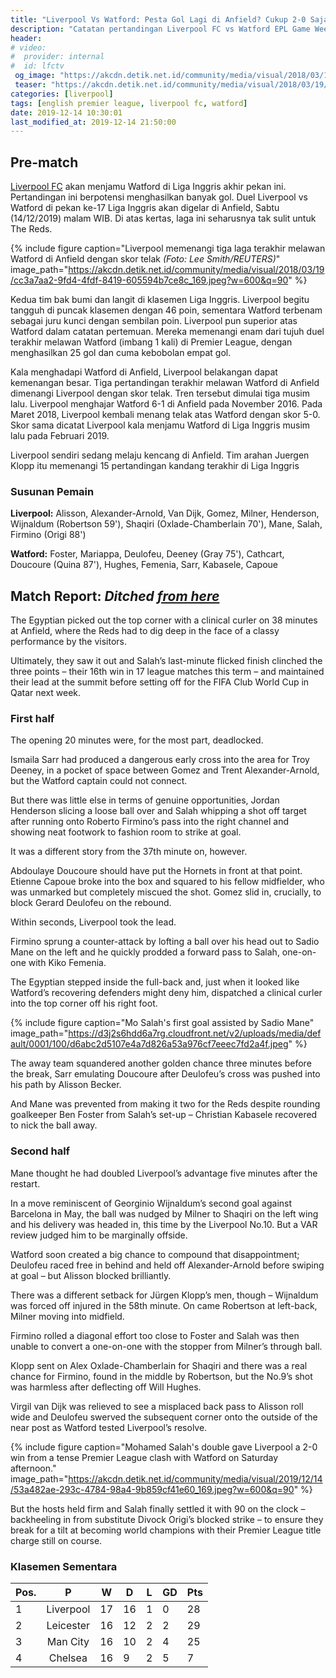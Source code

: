 ```yaml
---
title: "Liverpool Vs Watford: Pesta Gol Lagi di Anfield? Cukup 2-0 Saja"
description: "Catatan pertandingan Liverpool FC vs Watford EPL Game Week 17, Salah nyekor 2 gol"
header:
# video:
#  provider: internal
#  id: lfctv
 og_image: "https://akcdn.detik.net.id/community/media/visual/2018/03/19/cc3a7aa2-9fd4-4fdf-8419-605594b7ce8c_169.jpeg?w=600&q=90"
 teaser: "https://akcdn.detik.net.id/community/media/visual/2018/03/19/cc3a7aa2-9fd4-4fdf-8419-605594b7ce8c_169.jpeg?w=320&q=80"
categories: [liverpool]
tags: [english premier league, liverpool fc, watford]
date: 2019-12-14 10:30:01
last_modified_at: 2019-12-14 21:50:00
---
```

## Pre-match

[Liverpool FC](/streaming/catatan-tanding-liverpool-fc-dan-streaming/) akan menjamu Watford di Liga Inggris akhir pekan ini. Pertandingan ini berpotensi menghasilkan banyak gol. Duel Liverpool vs Watford di pekan ke-17 Liga Inggris akan digelar di Anfield, Sabtu (14/12/2019) malam WIB. Di atas kertas, laga ini seharusnya tak sulit untuk The Reds.

{% include figure caption="Liverpool memenangi tiga laga terakhir melawan Watford di Anfield dengan skor telak _(Foto: Lee Smith/REUTERS)_" image_path="https://akcdn.detik.net.id/community/media/visual/2018/03/19/cc3a7aa2-9fd4-4fdf-8419-605594b7ce8c_169.jpeg?w=600&q=90" %}

Kedua tim bak bumi dan langit di klasemen Liga Inggris. Liverpool begitu tangguh di puncak klasemen dengan 46 poin, sementara Watford terbenam sebagai juru kunci dengan sembilan poin. Liverpool pun superior atas Watford dalam catatan pertemuan. Mereka memenangi enam dari tujuh duel terakhir melawan Watford (imbang 1 kali) di Premier League, dengan menghasilkan 25 gol dan cuma kebobolan empat gol.

Kala menghadapi Watford di Anfield, Liverpool belakangan dapat kemenangan besar. Tiga pertandingan terakhir melawan Watford di Anfield dimenangi Liverpool dengan skor telak. Tren tersebut dimulai tiga musim lalu. Liverpool menghajar Watford 6-1 di Anfield pada November 2016. Pada Maret 2018, Liverpool kembali menang telak atas Watford dengan skor 5-0. Skor sama dicatat Liverpool kala menjamu Watford di Liga Inggris musim lalu pada Februari 2019.

Liverpool sendiri sedang melaju kencang di Anfield. Tim arahan Juergen Klopp itu memenangi 15 pertandingan kandang terakhir di Liga Inggris

### Susunan Pemain

**Liverpool:** Alisson, Alexander-Arnold, Van Dijk, Gomez, Milner, Henderson, Wijnaldum (Robertson 59'), Shaqiri (Oxlade-Chamberlain 70'), Mane, Salah, Firmino (Origi 88')

**Watford:** Foster, Mariappa, Deulofeu, Deeney (Gray 75'), Cathcart, Doucoure (Quina 87'), Hughes, Femenia, Sarr, Kabasele, Capoue

## Match Report: _Ditched [from here](https://www.liverpoolfc.com/news/first-team/378067-match-report-liverpool-watford-premier-league)_

The Egyptian picked out the top corner with a clinical curler on 38 minutes at Anfield, where the Reds had to dig deep in the face of a classy performance by the visitors.

Ultimately, they saw it out and Salah’s last-minute flicked finish clinched the three points – their 16th win in 17 league matches this term – and maintained their lead at the summit before setting off for the FIFA Club World Cup in Qatar next week.

### First half

The opening 20 minutes were, for the most part, deadlocked.

Ismaila Sarr had produced a dangerous early cross into the area for Troy Deeney, in a pocket of space between Gomez and Trent Alexander-Arnold, but the Watford captain could not connect.

But there was little else in terms of genuine opportunities, Jordan Henderson slicing a loose ball over and Salah whipping a shot off target after running onto Roberto Firmino’s pass into the right channel and showing neat footwork to fashion room to strike at goal.

It was a different story from the 37th minute on, however.

Abdoulaye Doucoure should have put the Hornets in front at that point. Etienne Capoue broke into the box and squared to his fellow midfielder, who was unmarked but completely miscued the shot. Gomez slid in, crucially, to block Gerard Deulofeu on the rebound.

Within seconds, Liverpool took the lead.

Firmino sprung a counter-attack by lofting a ball over his head out to Sadio Mane on the left and he quickly prodded a forward pass to Salah, one-on-one with Kiko Femenia.

The Egyptian stepped inside the full-back and, just when it looked like Watford’s recovering defenders might deny him, dispatched a clinical curler into the top corner off his right foot.

{% include figure caption="Mo Salah's first goal assisted by Sadio Mane" image_path="https://d3j2s6hdd6a7rg.cloudfront.net/v2/uploads/media/default/0001/100/d6abc2d5107e4a7d826a53a976cf7eeec7fd2a4f.jpeg" %}

The away team squandered another golden chance three minutes before the break, Sarr emulating Doucoure after Deulofeu’s cross was pushed into his path by Alisson Becker.

And Mane was prevented from making it two for the Reds despite rounding goalkeeper Ben Foster from Salah’s set-up – Christian Kabasele recovered to nick the ball away.

### Second half

Mane thought he had doubled Liverpool’s advantage five minutes after the restart.

In a move reminiscent of Georginio Wijnaldum’s second goal against Barcelona in May, the ball was nudged by Milner to Shaqiri on the left wing and his delivery was headed in, this time by the Liverpool No.10. But a VAR review judged him to be marginally offside.

Watford soon created a big chance to compound that disappointment; Deulofeu raced free in behind and held off Alexander-Arnold before swiping at goal – but Alisson blocked brilliantly.

There was a different setback for Jürgen Klopp’s men, though – Wijnaldum was forced off injured in the 58th minute. On came Robertson at left-back, Milner moving into midfield.

Firmino rolled a diagonal effort too close to Foster and Salah was then unable to convert a one-on-one with the stopper from Milner’s through ball.

Klopp sent on Alex Oxlade-Chamberlain for Shaqiri and there was a real chance for Firmino, found in the middle by Robertson, but the No.9’s shot was harmless after deflecting off Will Hughes.

Virgil van Dijk was relieved to see a misplaced back pass to Alisson roll wide and Deulofeu swerved the subsequent corner onto the outside of the near post as Watford tested Liverpool’s resolve.

{% include figure caption="Mohamed Salah's double gave Liverpool a 2-0 win from a tense Premier League clash with Watford on Saturday afternoon." image_path="https://akcdn.detik.net.id/community/media/visual/2019/12/14/53a482ae-293c-4784-98a4-9b859cf41e60_169.jpeg?w=600&q=90" %}

But the hosts held firm and Salah finally settled it with 90 on the clock – backheeling in from substitute Divock Origi’s blocked strike – to ensure they break for a tilt at becoming world champions with their Premier League title charge still on course.

### Klasemen Sementara

Pos.|P|W|D|L|GD|Pts
---|:---:|---|---|---|---|---
1|Liverpool|17|16|1|0|28|49
2|Leicester|16|12|2|2|29|38
3|Man City|16|10|2|4|25|32
4|Chelsea|16|9|2|5|7|29

